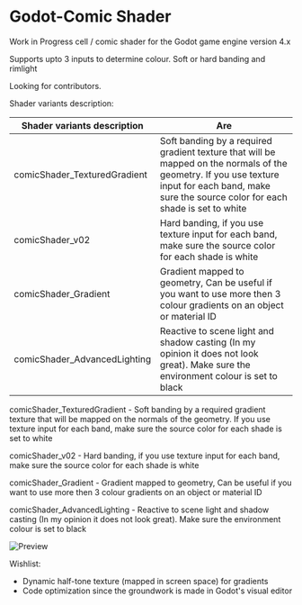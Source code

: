 # Godot-Comic Shader
Work in Progress cell / comic shader for the Godot game engine version 4.x

Supports upto 3 inputs to determine colour. Soft or hard banding and rimlight

Looking for contributors.

Shader variants description:

|Shader variants description   |      Are      |
|-------------------------------|-------------|
|comicShader_TexturedGradient  |Soft banding by a required gradient texture that will be mapped on the normals of the geometry. If you use texture input for each band, make sure the source color for each shade is set to white|
|comicShader_v02	            |Hard banding, if you use texture input for each band, make sure the source color for each shade is white|
|comicShader_Gradient          |Gradient mapped to geometry, Can be useful if you want to use more then 3 colour gradients on an object or material ID|
|comicShader_AdvancedLighting   |Reactive to scene light and shadow casting (In my opinion it does not look great). Make sure the environment colour is set to black|


comicShader_TexturedGradient	- Soft banding by a required gradient texture that will be mapped on the normals of the geometry. If you use texture input for each band, make sure the source color for each shade is set to white

comicShader_v02					- Hard banding, if you use texture input for each band, make sure the source color for each shade is white

comicShader_Gradient 			- Gradient mapped to geometry, Can be useful if you want to use more then 3 colour gradients on an object or material ID

comicShader_AdvancedLighting	- Reactive to scene light and shadow casting (In my opinion it does not look great). Make sure the environment colour is set to black


![Preview](https://i.postimg.cc/Dy3bTN6K/kyubuscomicshader4.jpg)

Wishlist:
- Dynamic half-tone texture (mapped in screen space) for gradients
- Code optimization since the groundwork is made in Godot's visual editor